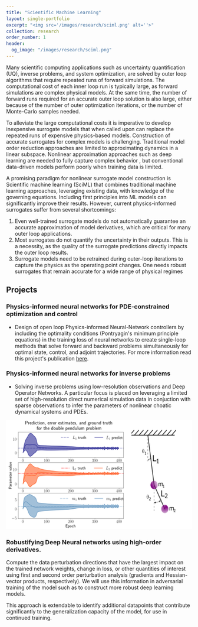 ```yaml
---
title: "Scientific Machine Learning"
layout: single-portfolio
excerpt: "<img src='/images/research/sciml.png' alt=''>"
collection: research
order_number: 1
header: 
  og_image: "/images/research/sciml.png"
---
```




Many scientific computing applications such as uncertainty quantification (UQ), inverse problems, and system optimization, are solved by outer loop algorithms that require repeated runs of forward simulations. The computational cost of each inner loop run is typically large, as forward simulations are complex physical models. At the same time, the number of forward runs required for an accurate outer loop solution is also large, either because of the number of outer optimization iterations, or the number of Monte-Carlo samples needed. 

To alleviate the large computational costs it is imperative to develop inexpensive surrogate models that when called upon can replace the repeated runs of expensive physics-based models. Construction of accurate surrogates for complex models is challenging. Traditional model order reduction approaches are limited to approximating dynamics in a linear subspace. Nonlinear approximation approaches such as deep learning are needed to fully capture complex behavior , but conventional data-driven models perform poorly when training data is limited.

A promising paradigm for nonlinear surrogate model construction is Scientific machine learning (SciML) that combines traditional machine learning approaches, leveraging existing data, with knowledge of the governing equations. Including first principles into ML models can significantly improve their results. However, current physics-informed surrogates suffer from several shortcomings: 
1. Even well-trained surrogate models do not automatically guarantee an accurate approximation of model derivatives, which are critical for many outer loop applications. 
2. Most surrogates do not quantify the uncertainty in their outputs. This is a necessity, as the quality of the surrogate predictions directly impacts the outer loop results. 
3. Surrogate models need to be retrained during outer-loop iterations to capture the physics as the operating point changes. One needs robust surrogates that remain accurate for a wide range of physical regimes

## Projects


### Physics-informed neural networks for PDE-constrained optimization and control

* Design of open loop Physics-informed Neural-Network controllers by including the optimality conditions (Pontryagin's minimum principle equations) in the training loss of neural networks to create single-loop methods that solve forward and backward problems simultaneously for optimal state, control, and  adjoint trajectories. For more information read this project's publication [here](/Publication/CPINN). 


### Physics-informed neural networks for inverse problems

* Solving inverse problems using low-resolution observations and Deep Operator Networks. A particular focus is placed on leveraging a limited set of high-resolution direct numerical simulation data in conjuction with sparse observations to infer the parameters of nonlinear choatic dynamical systems and PDEs. 


![hsdasd](/images/research/deepo.png)

### Robustifying Deep Neural networks using high-order derivatives.

Compute the data perturbation directions that have the largest impact on the trained network weights, change in loss, or other quantities of interest using first and second order perturbation analysis (gradients and Hessian-vector products, respectively). We will use this information in adversarial training of the model such as to construct more robust deep learning models.

This approach is extendable to identify additional datapoints that contribute significantly to the generalization capacity of the model, for use in continued training. 
